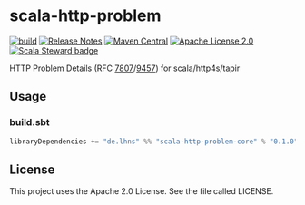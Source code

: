 # scala-http-problem

[![build](https://github.com/lhns/scala-http-problem/actions/workflows/build.yml/badge.svg)](https://github.com/lhns/scala-http-problem/actions/workflows/build.yml)
[![Release Notes](https://img.shields.io/github/release/lhns/scala-http-problem.svg?maxAge=3600)](https://github.com/lhns/scala-http-problem/releases/latest)
[![Maven Central](https://img.shields.io/maven-central/v/de.lhns/scala-http-problem-core_3)](https://search.maven.org/artifact/de.lhns/scala-http-problem-core_3)
[![Apache License 2.0](https://img.shields.io/github/license/lhns/scala-http-problem.svg?maxAge=3600)](https://www.apache.org/licenses/LICENSE-2.0)
[![Scala Steward badge](https://img.shields.io/badge/Scala_Steward-helping-blue.svg?style=flat&logo=data:image/png;base64,iVBORw0KGgoAAAANSUhEUgAAAA4AAAAQCAMAAAARSr4IAAAAVFBMVEUAAACHjojlOy5NWlrKzcYRKjGFjIbp293YycuLa3pYY2LSqql4f3pCUFTgSjNodYRmcXUsPD/NTTbjRS+2jomhgnzNc223cGvZS0HaSD0XLjbaSjElhIr+AAAAAXRSTlMAQObYZgAAAHlJREFUCNdNyosOwyAIhWHAQS1Vt7a77/3fcxxdmv0xwmckutAR1nkm4ggbyEcg/wWmlGLDAA3oL50xi6fk5ffZ3E2E3QfZDCcCN2YtbEWZt+Drc6u6rlqv7Uk0LdKqqr5rk2UCRXOk0vmQKGfc94nOJyQjouF9H/wCc9gECEYfONoAAAAASUVORK5CYII=)](https://scala-steward.org)

HTTP Problem Details (RFC [7807](https://datatracker.ietf.org/doc/html/rfc7807)/[9457](https://datatracker.ietf.org/doc/html/rfc9457)) for scala/http4s/tapir

## Usage

### build.sbt

```sbt
libraryDependencies += "de.lhns" %% "scala-http-problem-core" % "0.1.0"
```

## License

This project uses the Apache 2.0 License. See the file called LICENSE.
